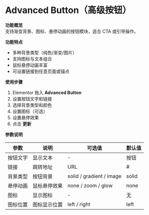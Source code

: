 # Advanced Button（高级按钮）

**功能概览**  
支持渐变背景、图标、悬停动画的按钮模块，适合 CTA 或引导操作。

**功能特点**  
- 多种背景类型（纯色/渐变/图片）  
- 支持图标与文本组合  
- 鼠标悬停动画丰富  
- 可设置链接到任意页面或锚点  

**使用步骤**  
1. Elementor 拖入 **Advanced Button**  
2. 设置按钮文字和链接  
3. 选择背景类型和颜色  
4. 设置图标（可选）  
5. 设置悬停效果  
6. 点击 **更新**  

**参数说明**

| 参数 | 说明 | 可选值 | 默认值 |
|------|------|--------|--------|
| 按钮文字 | 显示文本 | - | 按钮 |
| 链接 | 跳转地址 | URL | # |
| 背景类型 | 按钮背景 | solid / gradient / image | solid |
| 悬停动画 | 鼠标悬停效果 | none / zoom / glow | none |
| 图标 | 显示图标 | - | 无 |
| 图标位置 | 图标显示位置 | left / right | left |
